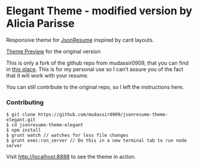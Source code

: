 # Elegant Theme - modified version by Alicia Parisse

Responsive theme for [JsonResume](https://jsonresume.org/) inspired by card layouts.

[Theme Preview](http://themes.jsonresume.org/elegant) for the original version

This is only a fork of the github repo from mudassir0909, that you can find in [this place](https://github.com/mudassir0909/jsonresume-theme-elegant).
This is for my personal use so I can't assure you of the fact that it will work with your resume.

You can still contribute to the original repo, so I left the instructions here.

### Contributing
```
$ git clone https://github.com/mudassir0909/jsonresume-theme-elegant.git
$ cd jsonresume-theme-elegant
$ npm install
$ grunt watch // watches for less file changes
$ grunt exec:run_server // Do this in a new terminal tab to run node server
```

Visit [http://localhost:8888](http://localhost:8888) to see the theme in action.

